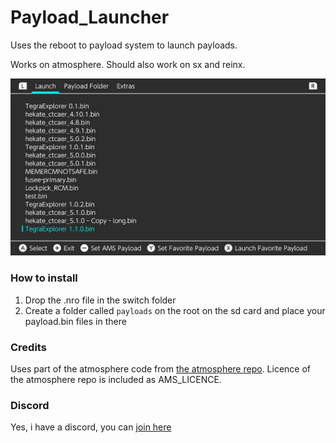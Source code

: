 # Payload_Launcher
Uses the reboot to payload system to launch payloads.

Works on atmosphere. Should also work on sx and reinx.

![Img](screenshot.jpg)

### How to install
1. Drop the .nro file in the switch folder
2. Create a folder called `payloads` on the root on the sd card and place your payload.bin files in there

### Credits

Uses part of the atmosphere code from [the atmosphere repo](https://github.com/Atmosphere-NX/Atmosphere/blob/master/troposphere/reboot_to_payload/source/main.c). Licence of the atmosphere repo is included as AMS_LICENCE.

### Discord
Yes, i have a discord, you can [join here](https://discord.gg/aH9rsuP)